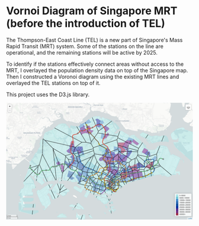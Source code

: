 # Vornoi Diagram of Singapore MRT (before the introduction of TEL)

The Thompson-East Coast Line (TEL) is a new part of Singapore's Mass Rapid Transit (MRT) system. Some of the stations on the line are operational, and the remaining stations will be active by 2025.

To identify if the stations effectively connect areas without access to the MRT, I overlayed the population density data on top of the Singapore map. Then I constructed a Voronoi diagram using the existing MRT lines and overlayed the TEL stations on top of it.

This project uses the D3.js library.

![alt text](https://github.com/PalashSharma20/mrt/blob/master/preview.png?raw=true)
